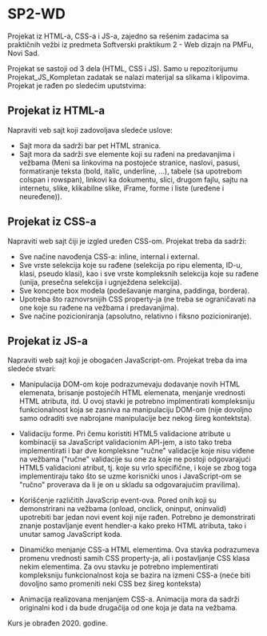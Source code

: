 # SP2-WD

Projekat iz HTML-a, CSS-a i JS-a, zajedno sa rešenim zadacima sa praktičnih vežbi iz predmeta Softverski praktikum 2 - Web dizajn na PMFu, Novi Sad.

Projekat se sastoji od 3 dela (HTML, CSS i JS). Samo u repozitorijumu Projekat_JS_Kompletan zadatak se nalazi materijal sa slikama i klipovima.
Projekat je rađen po sledećim uputstvima:

## Projekat iz HTML-a
Napraviti veb sajt koji zadovoljava sledeće uslove:

* Sajt mora da sadrži bar pet HTML stranica.
* Sajt mora da sadrži sve elemente koji su rađeni na predavanjima i vežbama (Meni sa linkovima na postojeće stranice, naslovi, pasusi, formatiranje teksta (bold, italic, underline, ...), tabele (sa upotrebom colspan i rowspan), linkovi ka dokumentu, slici, drugom fajlu, sajtu na internetu, slike, klikabilne slike, iFrame, forme i liste (uređene i neuređene)).

## Projekat iz CSS-a
Napraviti web sajt čiji je izgled uređen CSS-om. Projekat treba da sadrži:

* Sve načine navođenja CSS-a: inline, internal i external.
* Sve vrste selekcija koje su rađene (selekcija po ripu elementa, ID-u, klasi, pseudo klasi), kao i sve vrste kompleksnih selekcija koje su rađene (unija, presečna selekcija i ugnježdena selekcija).
* Sve koncpete box modela (podešavanje margina, paddinga, bordera).
* Upotreba što raznovrsnijih CSS property-ja (ne treba se ograničavati na one koje su rađene na vežbama i predavanjima).
* Sve načine pozicioniranja (apsolutno, relativno i fiksno pozicioniranje).

## Projekat iz JS-a
Napraviti web sajt koji je obogaćen JavaScript-om. Projekat treba da ima sledeće stvari:

* Manipulacija DOM-om koje podrazumevaju dodavanje novih HTML elemenata, brisanje postojećih HTML elemenata, menjanje vrednosti HTML atributa, itd. U ovoj stavki je potrebno implmentirati kompleksniju funkcionalnost koja se zasniva na manipulaciju DOM-om (nije dovoljno samo odraditi sve nabrojane manipulacije bez nekog šireg kontektsta).

* Validaciju forme. Pri čemu koristiti HTML5 validacione atribute u kombinaciji sa JavaScript validacionim API-jem, a isto tako treba implementirati i bar dve kompleksne "ručne" validacije koje nisu viđene na vežbama ("ručne" validacije su one za koje ne postoji odgovarajući HTML5 validacioni atribut, tj. koje su vrlo specifične, i koje se zbog toga implementiraju tako što se uzme korisnički unos i JavaScript-om se "ručno" proverava da li je on u skladu sa odgovarajućim pravilima).

* Korišćenje različitih JavaScrip event-ova. Pored onih koji su demonstrirani na vežbama (onload, onclick, oninput, oninvalid) upotrebiti bar jedan novi event koji nije rađen. Potrebno je demonstrirati znanje postavljanje event hendler-a kako preko HTML atributa, tako i unutar samog JavaScript koda.

* Dinamičko menjanje CSS-a HTML elementima. Ova stavka podrazumeva promenu vrednosti samih CSS property-ja, ali i postavljanje CSS klasa nekim elementima. Za ovu stavku je potrebno implementirati kompleksniju funkcionalnost koja se bazira na izmeni CSS-a (neće biti dovoljno samo promeniti neki CSS bez šireg konteksta)

* Animacija realizovana menjanjem CSS-a. Animacija mora da sadrži originalni kod i da bude drugačija od one koja je data na vežbama. 

Kurs je obrađen 2020. godine.
